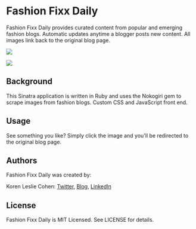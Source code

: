 # Fashion Fixx Daily

Fashion Fixx Daily provides curated content from popular and emerging fashion blogs. Automatic updates anytime a blogger posts new content. All images link back to the original blog page.

<a href="http://fashionfixxdaily.com" target="_blank"><img src="http://www.korenlc.com/wp-content/uploads/2014/06/ffd1-1024x570.png"></a>

<a href="http://fashionfixxdaily.com" target="_blank"><img src="http://www.korenlc.com/wp-content/uploads/2014/06/fashionwendy-1024x577.png"></a>

## Background

This Sinatra application is written in Ruby and uses the Nokogiri gem to scrape images from fashion blogs. Custom CSS and JavaScript front end.

## Usage

See something you like? Simply click the image and you'll be redirected to the original blog page.

## Authors

Fashion Fixx Daily was created by:

Koren Leslie Cohen: <a href="http://twitter.com/korenlc" target="_blank">Twitter</a>, <a href="http://korenlc.com" target="_blank">Blog</a>, <a href="http://linkedin.com/pub/koren-leslie-cohen/26/178/726/" target="_blank">LinkedIn</a> 

## License

Fashion Fixx Daily is MIT Licensed. See LICENSE for details.